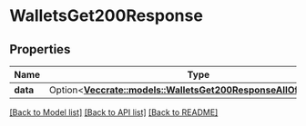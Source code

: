 # WalletsGet200Response

## Properties

Name | Type | Description | Notes
------------ | ------------- | ------------- | -------------
**data** | Option<[**Vec<crate::models::WalletsGet200ResponseAllOfDataInner>**](_wallets_get_200_response_allOf_data_inner.md)> |  | [optional]

[[Back to Model list]](../README.md#documentation-for-models) [[Back to API list]](../README.md#documentation-for-api-endpoints) [[Back to README]](../README.md)


